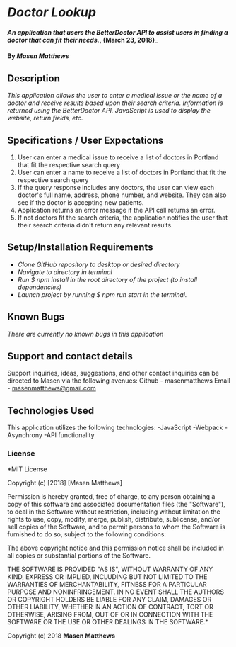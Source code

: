 # _Doctor Lookup_

#### _An application that users the BetterDoctor API to assist users in finding a doctor that can fit their needs._, {March 23, 2018}_

#### By _Masen Matthews_

## Description
  _This application allows the user to enter a medical issue or the name of a doctor and receive results based upon their search criteria. Information is returned using the BetterDoctor API. JavaScript is used to display the website, return fields, etc._

## Specifications / User Expectations
1. User can enter a medical issue to receive a list of doctors in Portland that fit the respective search query
2. User can enter a name to receive a list of doctors in Portland that fit the respective search query
3. If the query response includes any doctors, the user can view each doctor's full name, address, phone number, and website. They can also see if the doctor is accepting new patients.
4. Application returns an error message if the API call returns an error.
5. If not doctors fit the search criteria, the application notifies the user that their search criteria didn't return any relevant results.

## Setup/Installation Requirements

* _Clone GitHub repository to desktop or desired directory_
* _Navigate to directory in terminal_
* _Run $ npm install in the root directory of the project (to install dependencies)_
* _Launch project by running $ npm run start in the terminal._

## Known Bugs
*There are currently no known bugs in this application*

## Support and contact details

Support inquiries, ideas, suggestions, and other contact inquiries can be directed to Masen via the following avenues:
  Github - masenmatthews
  Email - masenmatthews@gmail.com

## Technologies Used

This application utilizes the following technologies:
  -JavaScript
  -Webpack
  -Asynchrony
  -API functionality

### License

*MIT License

Copyright (c) [2018] [Masen Matthews]

Permission is hereby granted, free of charge, to any person obtaining a copy
of this software and associated documentation files (the "Software"), to deal
in the Software without restriction, including without limitation the rights
to use, copy, modify, merge, publish, distribute, sublicense, and/or sell
copies of the Software, and to permit persons to whom the Software is
furnished to do so, subject to the following conditions:

The above copyright notice and this permission notice shall be included in all
copies or substantial portions of the Software.

THE SOFTWARE IS PROVIDED "AS IS", WITHOUT WARRANTY OF ANY KIND, EXPRESS OR
IMPLIED, INCLUDING BUT NOT LIMITED TO THE WARRANTIES OF MERCHANTABILITY,
FITNESS FOR A PARTICULAR PURPOSE AND NONINFRINGEMENT. IN NO EVENT SHALL THE
AUTHORS OR COPYRIGHT HOLDERS BE LIABLE FOR ANY CLAIM, DAMAGES OR OTHER
LIABILITY, WHETHER IN AN ACTION OF CONTRACT, TORT OR OTHERWISE, ARISING FROM,
OUT OF OR IN CONNECTION WITH THE SOFTWARE OR THE USE OR OTHER DEALINGS IN THE
SOFTWARE.*

Copyright (c) 2018 **Masen Matthews**
